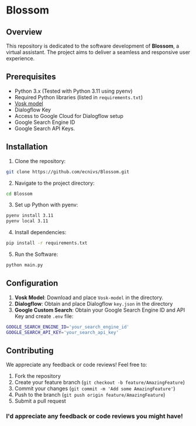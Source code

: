 # Blossom

## Overview
This repository is dedicated to the software development of **Blossom**, a virtual assistant. The project aims to deliver a seamless and responsive user experience.

## Prerequisites
* Python 3.x (Tested with Python 3.11 using pyenv)
* Required Python libraries (listed in `requirements.txt`)
* [Vosk model](https://alphacephei.com/vosk/models)
* Dialogflow Key
* Access to Google Cloud for Dialogflow setup
* Google Search Engine ID
* Google Search API Keys.

## Installation
1. Clone the repository:
```bash
git clone https://github.com/ecnivs/Blossom.git
```
2. Navigate to the project directory:
```bash
cd Blossom
```
3. Set up Python with pyenv:
```bash
pyenv install 3.11
pyenv local 3.11
```
4. Install dependencies:
```bash
pip install -r requirements.txt
```
5. Run the Software:
```bash
python main.py
```

## Configuration
1. **Vosk Model**: Download and place `Vosk-model` in the directory.
2. **Dialogflow**: Obtain and place Dialogflow `key.json` in the directory
3. **Google Custom Search**: Obtain your Google Search Engine ID and API Key and create `.env` file:
```bash
GOOGLE_SEARCH_ENGINE_ID='your_search_engine_id'
GOOGLE_SEARCH_API_KEY='your_search_api_key'
```

## Contributing
We appreciate any feedback or code reviews! Feel free to:
1. Fork the repository
2. Create your feature branch (`git checkout -b feature/AmazingFeature`)
3. Commit your changes (`git commit -m 'Add some AmazingFeature'`)
4. Push to the branch (`git push origin feature/AmazingFeature`)
5. Submit a pull request

### I'd appreciate any feedback or code reviews you might have!
